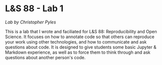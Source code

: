 # L&S 88 - Lab 1
_Lab by Christopher Pyles_

This is a lab that I wrote and faciliated for L&S 88: Reproducibility and Open Science. It focuses on how to annotate code so that others can reproduce your work using other technologies, and how to communicate and ask questions about code. It is designed to give students some basic Jupyter & Markdown experience, as well as to force them to think through and ask questions about another person's code.
